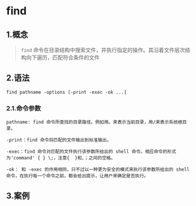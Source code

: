 # find

## 1.概念

>`find` 命令在目录结构中搜索文件，并执行指定的操作。其沿着文件层次结构向下遍历，匹配符合条件的文件

## 2.语法

~~~shell
find pathname -options [-print -exec -ok ...]
~~~

### 2.1.命令参数

~~~shell
pathname: find 命令所查找的目录路径。例如用。来表示当前目录，用/来表示系统根目录。

-print：find 命令将匹配的文件输出到标准输出。 

-exec：find 命令对匹配的文件执行该参数所给出的 shell 命令。相应命令的形式为'command' { } \;，注意{  }和、；之间的空格。 

-ok： 和 -exec 的作用相同，只不过以一种更为安全的模式来执行该参数所给出的 shell 命令，在执行每一个命令之前，都会给出提示，让用户来确定是否执行。
~~~





## 3.案例

